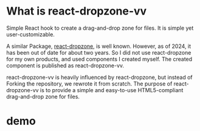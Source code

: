 # What is react-dropzone-vv

Simple React hook to create a drag-and-drop zone for files.
It is simple yet user-customizable.

A similar Package, [react-dropzone](https://github.com/react-dropzone/react-dropzone), is well known.
However, as of 2024, it has been out of date for about two years.
So I did not use react-dropzone for my own products, and used components I created myself. The created component is published as react-dropzone-vv.

react-dropzone-vv is heavily influenced by react-dropzone, but instead of Forking the repository, we rewrote it from scratch.
The purpose of react-dropzone-vv is to provide a simple and easy-to-use HTML5-compliant drag-and-drop zone for files.

# demo

<div ref="el" />

<script setup>
import { createElement } from 'react'
import { createRoot } from 'react-dom/client'
import { ref, onMounted } from 'vue'
import { Introduction } from './Introduction'

const el = ref()
onMounted(() => {
  const root = createRoot(el.value)
  root.render(createElement(Introduction, {}, null))
})
</script>
